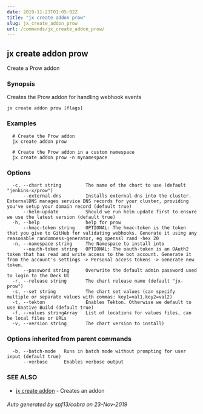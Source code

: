 ```yaml
---
date: 2019-11-23T01:05:02Z
title: "jx create addon prow"
slug: jx_create_addon_prow
url: /commands/jx_create_addon_prow/
---
```

## jx create addon prow

Create a Prow addon

### Synopsis

Creates the Prow addon for handling webhook events

```
jx create addon prow [flags]
```

### Examples

```
  # Create the Prow addon
  jx create addon prow
  
  # Create the Prow addon in a custom namespace
  jx create addon prow -n mynamespace
```

### Options

```
  -c, --chart string         The name of the chart to use (default "jenkins-x/prow")
      --external-dns         Installs external-dns into the cluster. ExternalDNS manages service DNS records for your cluster, providing you've setup your domain record (default true)
      --helm-update          Should we run helm update first to ensure we use the latest version (default true)
  -h, --help                 help for prow
      --hmac-token string    OPTIONAL: The hmac-token is the token that you give to GitHub for validating webhooks. Generate it using any reasonable randomness-generator, eg openssl rand -hex 20
  -n, --namespace string     The Namespace to install into
      --oauth-token string   OPTIONAL: The oauth-token is an OAuth2 token that has read and write access to the bot account. Generate it from the account's settings -> Personal access tokens -> Generate new token.
      --password string      Overwrite the default admin password used to login to the Deck UI
  -r, --release string       The chart release name (default "jx-prow")
  -s, --set string           The chart set values (can specify multiple or separate values with commas: key1=val1,key2=val2)
  -t, --tekton               Enables Tekton. Otherwise we default to use Knative Build (default true)
  -f, --values stringArray   List of locations for values files, can be local files or URLs
  -v, --version string       The chart version to install)
```

### Options inherited from parent commands

```
  -b, --batch-mode   Runs in batch mode without prompting for user input (default true)
      --verbose      Enables verbose output
```

### SEE ALSO

* [jx create addon](/commands/jx_create_addon/)	 - Creates an addon

###### Auto generated by spf13/cobra on 23-Nov-2019
